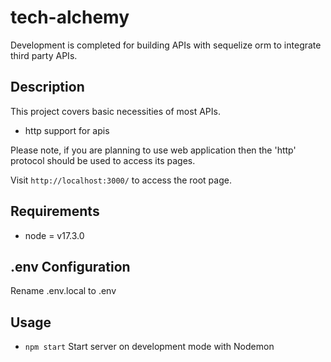 # tech-alchemy
Development is completed for building APIs with sequelize orm to integrate third party APIs.

## Description
This project covers basic necessities of most APIs.
* http support for apis

Please note, if you are planning to use  web application then the 'http' protocol should be used to access its pages.

Visit `http://localhost:3000/` to access the root page.

## Requirements
* node = v17.3.0

## .env Configuration
Rename .env.local to .env

## Usage
* `npm start` Start server on development mode with Nodemon

